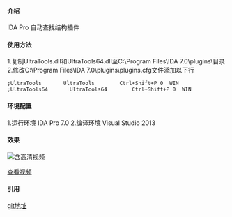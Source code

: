 
#### 介绍

IDA Pro 自动查找结构插件

#### 使用方法

1.复制UltraTools.dll和UltraTools64.dll至C:\Program Files\IDA 7.0\plugins\目录
2.修改C:\Program Files\IDA 7.0\plugins\plugins.cfg文件添加以下行
```
;UltraTools       UltraTools        Ctrl+Shift+P 0  WIN
;UltraTools64       UltraTools64        Ctrl+Shift+P 0  WIN
```
#### 环境配置

1.运行环境 IDA Pro 7.0 
2.编译环境 Visual Studio 2013

#### 效果

![含高清视频](https://gitee.com/cbwang505/UltraTools/raw/master/findstruct.gif)

[查看视频](https://gitee.com/cbwang505/UltraTools/raw/master/findstruct.mp4)

#### 引用
[git地址](https://gitee.com/cbwang505/UltraTools/)